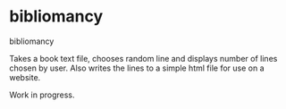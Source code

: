 # bibliomancy
bibliomancy

Takes a book text file, chooses random line and displays number of lines chosen by user. Also writes the lines to a simple html file for use on a website.

Work in progress.

